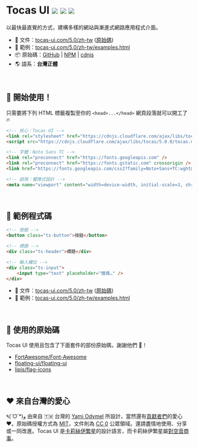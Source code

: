 # Tocas UI [![](https://img.shields.io/npm/dt/tocas.svg)](https://www.npmjs.com/package/tocas) [![](https://img.shields.io/npm/v/tocas.svg)](https://github.com/teacat/tocas/releases) [![](https://img.shields.io/npm/l/tocas.svg)](https://github.com/teacat/tocas/blob/master/LICENSE)

以最快最直覺的方式，建構多樣的網站與漸進式網路應用程式介面。

-   📘 文件：[tocas-ui.com/5.0/zh-tw](https://tocas-ui.com/5.0/zh-tw) ([原始碼](https://github.com/teacat/tocas-docs))
-   🎲 範例：[tocas-ui.com/5.0/zh-tw/examples.html](https://tocas-ui.com/5.0/zh-tw/examples.html)
-   📦 原始碼：[GitHub](https://github.com/teacat/tocas) | [NPM](https://www.npmjs.com/package/tocas) | [cdnjs](https://cdnjs.com/libraries/tocas)
-   🌎 語系：**台灣正體**

&nbsp;

## 📀 開始使用！

只需要將下列 HTML 標籤複製至你的 `<head>...</head>` 網頁段落就可以開工了 🔥

```html
<!-- 核心：Tocas UI -->
<link rel="stylesheet" href="https://cdnjs.cloudflare.com/ajax/libs/tocas/5.0.0/tocas.min.css" />
<script src="https://cdnjs.cloudflare.com/ajax/libs/tocas/5.0.0/tocas.min.js"></script>

<!-- 字體：Noto Sans TC -->
<link rel="preconnect" href="https://fonts.googleapis.com" />
<link rel="preconnect" href="https://fonts.gstatic.com" crossorigin />
<link href="https://fonts.googleapis.com/css2?family=Noto+Sans+TC:wght@400;500;700&display=swap" rel="stylesheet" />

<!-- 啟用：響應式設計 -->
<meta name="viewport" content="width=device-width, initial-scale=1, shrink-to-fit=no" />
```

&nbsp;

## 🚀 範例程式碼

```html
<!-- 按鈕 -->
<button class="ts-button">按鈕</button>

<!-- 標題 -->
<div class="ts-header">標題</div>

<!-- 輸入欄位 -->
<div class="ts-input">
    <input type="text" placeholder="搜尋…" />
</div>
```

-   📘 文件：[tocas-ui.com/5.0/zh-tw](https://tocas-ui.com/5.0/zh-tw) ([原始碼](https://github.com/teacat/tocas-docs))
-   🎲 範例：[tocas-ui.com/5.0/zh-tw/examples.html](https://tocas-ui.com/5.0/zh-tw/examples.html)

&nbsp;

## 👥 使用的原始碼

Tocas UI 使用且包含了下面套件的部份原始碼，謝謝他們 🥳！

-   [FortAwesome/Font-Awesome](https://github.com/FortAwesome/Font-Awesome)
-   [floating-ui/floating-ui](https://github.com/floating-ui/floating-ui)
-   [lipis/flag-icons](https://github.com/lipis/flag-icons)

&nbsp;

## ❤️ 來自台灣的愛心

٩(ˊᗜˋ\*)و 由來自 🇹🇼 台灣的 [Yami Odymel](https://twitter.com/YamiOdymel) 所設計，當然還有[貢獻者們](https://github.com/teacat/tocas/graphs/contributors)的愛心 ❤️。原始碼授權方式為 [MIT](https://github.com/teacat/tocas/blob/master/LICENSE)，文件則為 [CC 0](https://creativecommons.org/publicdomain/zero/1.0/deed.zh_TW) 公眾領域。還請盡情地使用、分享或一同改進。Tocas UI 是[卡莉絲伊繁星](https://caris.events/)的設計語言，而卡莉絲伊繁星屬[對空音商事](https://sorae.co/zh-tw.html)。
